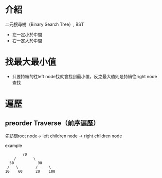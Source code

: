 # 介紹

二元搜尋樹（Binary Search Tree）, BST

- 左一定小於中間
- 右一定大於中間

# 找最大最小值

- 只要持續的往left node找就會找到最小值，反之最大值則是持續往right node查找

# 遍歷

## preorder Traverse（前序遍歷）

先訪問root node-> left children node -> right children node

example
```
        70
    /        \
  50           90
 /   \        /     \
10    60      20    100
```
